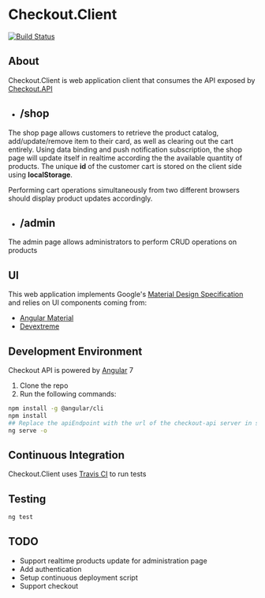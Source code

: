 # Checkout.Client
[![Build Status](https://travis-ci.org/PierreRoudaut/checkout-client.svg?branch=master)](https://travis-ci.org/PierreRoudaut/checkout-client)

## About

Checkout.Client is web application client that consumes the API exposed by [Checkout.API](https://github.com/PierreRoudaut/checkout-api)

- ## /shop
The shop page allows customers to retrieve the product catalog, add/update/remove item to their card, as well as clearing out the cart entirely.
Using data binding and push notification subscription, the shop page will update itself in realtime according the the available quantity of products. The unique __id__ of the customer cart is stored on the client side using __localStorage__.

Performing cart operations simultaneously from two different browsers should display product updates accordingly.

- ## /admin
The admin page allows administrators to perform CRUD operations on products


## UI

This web application implements Google's [Material Design Specification](https://material.io/) and relies on UI components coming from:
 - [Angular Material](https://material.angular.io)
 - [Devextreme](https://js.devexpress.com/Overview/Angular/)

## Development Environment

Checkout API is powered by [Angular](https://angular.io/) 7

1. Clone the repo
2. Run the following commands:
```bash
npm install -g @angular/cli
npm install
## Replace the apiEndpoint with the url of the checkout-api server in src/environments/environment.ts
ng serve -o
```

## Continuous Integration

Checkout.Client uses [Travis CI](https://travis-ci.org/PierreRoudaut/checkout-client) to run tests

## Testing

```bash
ng test
```

## TODO

 - Support realtime products update for administration page
 - Add authentication
 - Setup continuous deployment script
 - Support checkout